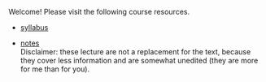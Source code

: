 Welcome! Please visit the following course resources.

* [syllabus](syll)  

* [notes](https://github.com/scoskey/m314/raw/master/notes.pdf)  
Disclaimer: these lecture are not a replacement for the text, because they cover less information and are somewhat unedited (they are more for me than for you).
